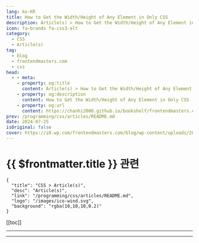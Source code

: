 ```yaml
---
lang: ko-KR
title: How to Get the Width/Height of Any Element in Only CSS
description: Article(s) > How to Get the Width/Height of Any Element in Only CSS
icon: fa-brands fa-css3-alt
category: 
  - CSS
  - Article(s)
tag: 
  - blog
  - frontendmasters.com
  - css
head:
  - - meta:
    - property: og:title
      content: Article(s) > How to Get the Width/Height of Any Element in Only CSS
    - property: og:description
      content: How to Get the Width/Height of Any Element in Only CSS
    - property: og:url
      content: https://chanhi2000.github.io/bookshelf/frontendmasters.com/how-to-get-the-width-height-of-any-element-in-only-css.html
prev: /programming/css/articles/README.md
date: 2024-07-25
isOriginal: false
cover: https://i0.wp.com/frontendmasters.com/blog/wp-content/uploads/2024/07/Screenshot-2024-07-24-at-9.46.11%E2%80%AFAM.png?resize=1024%2C526&ssl=1
---
```


# {{ $frontmatter.title }} 관련

```component VPCard
{
  "title": "CSS > Article(s)",
  "desc": "Article(s)",
  "link": "/programming/css/articles/README.md",
  "logo": "/images/ico-wind.svg",
  "background": "rgba(10,10,10,0.2)"
}
```

[[toc]]

---

<SiteInfo
  name="How to Get the Width/Height of Any Element in Only CSS"
  desc="Unlike JavaScript, there is no simple built-in method in CSS to access an element's width and height. But using some (call it hacky) modern CSS techniques, we can get our hands on the number and even use it."
  url="https://frontendmasters.com/news/how-to-get-the-width-height-of-any-element-in-only-css/"
  logo="https://frontendmasters.com/favicon.ico"
  preview="https://i0.wp.com/frontendmasters.com/blog/wp-content/uploads/2024/07/Screenshot-2024-07-24-at-9.46.11%E2%80%AFAM.png?resize=1024%2C526&ssl=1"/>

<!-- TODO: 작성 -->

---

<TagLinks />
